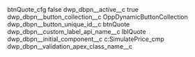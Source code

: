 <?xml version="1.0" encoding="UTF-8"?>
<CustomMetadata xmlns="http://soap.sforce.com/2006/04/metadata" xmlns:xsi="http://www.w3.org/2001/XMLSchema-instance" xmlns:xsd="http://www.w3.org/2001/XMLSchema">
    <label>btnQuote_cfg</label>
    <protected>false</protected>
    <values>
        <field>dwp_dbpn__active__c</field>
        <value xsi:type="xsd:boolean">true</value>
    </values>
    <values>
        <field>dwp_dbpn__button_collection__c</field>
        <value xsi:type="xsd:string">OppDynamicButtonCollection</value>
    </values>
    <values>
        <field>dwp_dbpn__button_unique_id__c</field>
        <value xsi:type="xsd:string">btnQuote</value>
    </values>
    <values>
        <field>dwp_dbpn__custom_label_api_name__c</field>
        <value xsi:type="xsd:string">lblQuote</value>
    </values>
    <values>
        <field>dwp_dbpn__initial_component__c</field>
        <value xsi:type="xsd:string">c:SimulatePrice_cmp</value>
    </values>
    <values>
        <field>dwp_dbpn__validation_apex_class_name__c</field>
        <value xsi:type="xsd:string"></value>
    </values>
</CustomMetadata>

